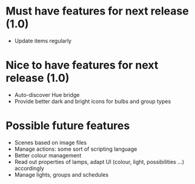 # Must have features for next release (1.0)

* Update items regularly

# Nice to have features for next release (1.0)

* Auto-discover Hue bridge
* Provide better dark and bright icons for bulbs and group types

# Possible future features

* Scenes based on image files
* Manage actions: some sort of scripting language
* Better colour management
* Read out properties of lamps, adapt UI (colour, light, possibilities ...) accordingly
* Manage lights, groups and schedules
